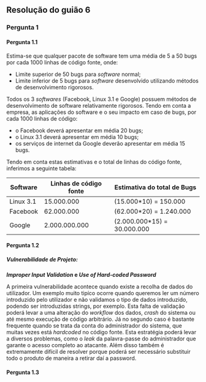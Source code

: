## Resolução do guião 6

### Pergunta 1

#### Pergunta 1.1
Estima-se que qualquer pacote de software tem uma média de 5 a 50 bugs por cada 1000 linhas de código fonte, onde:
- Limite superior de 50 bugs para *software* normal;
- Limite inferior de 5 bugs para *software* desenvolvido utilizando métodos de desenvolvimento rigorosos.

Todos os 3 *softwares* (Facebook, Linux 3.1 e Google) possuem métodos de desenvolvimento de software relativamente rigorosos. Tendo em conta a empresa, as aplicações do software e o seu impacto em caso de bugs, por cada 1000 linhas de código: 
- o Facebook deverá apresentar em média 20 bugs;
- o Linux 3.1 deverá apresentar em média 10 bugs;
- os serviços de internet da Google deverão apresentar em média 15 bugs.

Tendo em conta estas estimativas e o total de linhas do código fonte, inferimos a seguinte tabela:

| Software | Linhas de código fonte | Estimativa do total de Bugs |
--- | --- | ---
| Linux 3.1 | 15.000.000 | (15.000\*10) = 150.000 |
| Facebook | 62.000.000 | (62.000\*20) = 1.240.000 |
| Google | 2.000.000.000 | (2.000.000\*15) = 30.000.000 |


#### Pergunta 1.2

##### Vulnerabilidade de Projeto:

***Improper Input Validation* e *Use of Hard-coded Password***

A primeira vulnerabilidade acontece quando existe a recolha de dados do utilizador. Um exemplo muito tipíco ocorre quando queremos ler um número introduzido pelo utilizador e não validamos o tipo de dados introduzido, podendo ser introduzidas strings, por exemplo. Esta falta de validação poderá levar a uma alteração do *workflow* dos dados, *crash* do sistema ou até mesmo execução de código arbitrário. Já no segundo caso é bastante frequente quando se trata da conta do administrador do sistema, que muitas vezes está *hardcoded* no código fonte. Esta estratégia poderá levar a diversos problemas, como o *leak* da palavra-passe do administrador que garante o acesso completo ao atacante. Além disso também é extremamente difícil de resolver porque poderá ser necessário substituir todo o produto de maneira a retirar daí a password.


#### Pergunta 1.3

